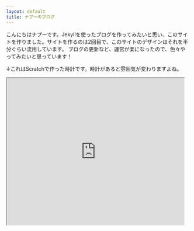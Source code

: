 ```yaml
---
layout: default
title: ナプーのブログ
---
```

こんにちはナプーです。Jekyllを使ったブログを作ってみたいと思い、このサイトを作りました。サイトを作るのは2回目で、このサイトのデザインはそれを半分ぐらい流用しています。
ブログの更新など、運営が楽になったので、色々やってみたいと思っています！

↓これはScratchで作った時計です。時計があると雰囲気が変わりますよね。
<iframe src="https://turbowarp.org/434731718/embed?hqpen?autoplay" allowtransparency="true" width="485" height="402"></iframe>
